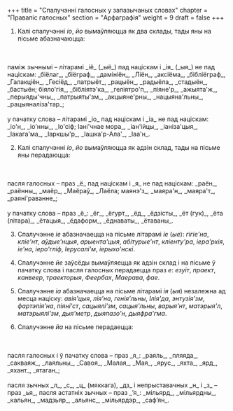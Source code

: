 +++
title = "Спалучэнні галосных у запазычаных словах"
chapter = "Правапіс галосных"
section = "Арфаграфія"
weight = 9
draft = false
+++


1. Калі спалучэнні _іо_, _йо_ вымаўляюцца як два склады, тады яны на пісьме абазначаюцца:
<br>
<br>паміж зычнымі – літарамі _іё_ (_ыё_) пад націскам і _ія_ (_ыя_) не пад націскам: _біёлаг_, _біёграф_, _дамініён_, _Ліён_, _аксіёма_, _бібліёграф_, _Галакціён_, _Гесіёд_, _патрыёт_, _рацыён_, _радыёла_, _стадыён_, _бастыён; біяло'гія_, _бібліятэ'ка_, _геліятро'п_, _піяне'р_, _ажыята'ж_, _перыяды'чны_, _патрыяты'зм_, _акцыяне'рны_, _нацыяна'льны_, _рацыяналіза'тар_;
<br>
<br>у пачатку слова – літарамі _іо_ пад націскам і _іа_ не пад націскам: _іо'н_, _іо'нны_, _Іо'сіф; Іані'чнае мора_, _іан'ійцы_, _іаніза'цыя_, _Іакага'ма_, _Іаркшы'р_, _Іашка'р-Ала'_, _Іаа'н_.

2. Калі спалучэнні _іо_, _йо_ вымаўляюцца як адзін склад, тады на пісьме яны перадаюцца:
<br>
<br>пасля галосных – праз _ё_ пад націскам і _я_ не пад націскам: _раён_, _раённы_, _маёр_, _Маёраў_, _Лаёла; маянэ'з_, _маяра'н_, _маяра'т_, _раяні'раванне_;
<br>
<br>у пачатку слова – праз _ё_: _ёг_, _ёгурт_, _ёд_, _ёдзісты_, _ёт (гук)_, _ёта (літара)_, _ётацыя_, _ёдаформ_, _ёднаваты_, _ётаваны_.

3. Спалучэнне _іе_ абазначаецца на пісьме літарамі _іе_ (_ые_): _гігіе'на_, _кліе'нт_, _аўдые'нцыя_, _арыента'цыя_, _абітурые'нт_, _кліенту'ра_, _іера'рхія_, _іе'на_, _іеро'гліф_, _Іерусалі'м_, _іерыхо'нскі_.

4. Спалучэнне _йе_ заўсёды вымаўляецца як адзін склад і на пісьме ў пачатку слова і пасля галосных перадаецца праз _е_: _езуіт_, _праект_, _канвеер_, _траекторыя_, _Феербах_, _Маерава_, _фае_.

5. Спалучэнне _іа_ абазначаецца на пісьме літарамі _ія_ (_ыя_) незалежна ад месца націску: _авія'цыя_, _лія'на_, _генія'льны_, _Ілія'да_, _энтузія'зм_, _фартэпія'на_, _піяні'ст_, _сацыялі'зм_, _сацыя'льны_, _варыя'нт_, _матэрыя'л_, _матэрыялі'зм_, _дыя'метр_, _дыяпазо'н_, _дыяфра'гма_.

6. Спалучэнне _йа_ на пісьме перадаецца:
<br>
<br>пасля галосных і ў пачатку слова – праз _я_: _раяль_, _пляяда_, _сакваяж_, _лаяльны_, _Савоя_, _Малая_, _Мая_, _ярус_, _яхта_, _ярд_, _яхант_, _ятаган_;
<br>
<br>пасля зычных _л_, _с_, _ц_ (мяккага), _дз_ і непрыставачных _н_ і _з_ – праз _ья_, пасля астатніх зычных – праз _’я_: _мільярд_, _мільярдны_, _кальян_, _мадзьяр_, _альянс_, _мільярдэр_, _саф’ян_.